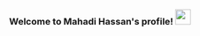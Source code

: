 <h3 align="center">
  Welcome to Mahadi Hassan's profile!
  <img src="https://media.giphy.com/media/hvRJCLFzcasrR4ia7z/giphy.gif" width="28">
</h3>


<!--
**itsmahadi007/itsmahadi007** is a ✨ _special_ ✨ repository because its `README.md` (this file) appears on your GitHub profile.

Here are some ideas to get you started:

- 🔭 I’m currently working on ...
- 🌱 I’m currently learning ...
- 👯 I’m looking to collaborate on ...
- 🤔 I’m looking for help with ...
- 💬 Ask me about ...
- 📫 How to reach me: ...
- 😄 Pronouns: ...
- ⚡ Fun fact: ...
-->

<!-- ## 📊 Github stats

![Anurag's GitHub stats](https://github-readme-stats.vercel.app/api?username=itsmahadi007&show_icons=false&theme=radical)

 <a href="https://github.com/itsmahadi007/github-readme-stats"><img alt="Mahadi Hassan's Top Languages" src="https://github-readme-stats.vercel.app/api/top-langs/?username=itsmahadi007&langs_count=8&layout=compact&theme=react&hide_border=true&bg_color=1F222E&title_color=F85D7F&icon_color=F8D866&hide=Jupyter%20Notebook" height="192px"/></a>
 -->
<!-- https://github.com/itsmahadi007/github-readme-activity-graph -->
<!-- <a href="https://github.com/itsmahadi007/github-readme-activity-graph"><img alt="itsmahadi007's Activity Graph" src="https://denvercoder1-activity-graph.herokuapp.com/graph/?username=itsmahadi007&bg_color=1F222E&color=F8D866&line=F85D7F&point=FFFFFF&hide_border=true" /></a>
 -->
